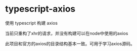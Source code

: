 # typescript-axios

使用 typescript 构建 axios

当前只重构了xhr的请求，并没有构建可以在node中使用的axios

此项目和官方的axios的目录结构基本一致。可用于学习axios源码。

